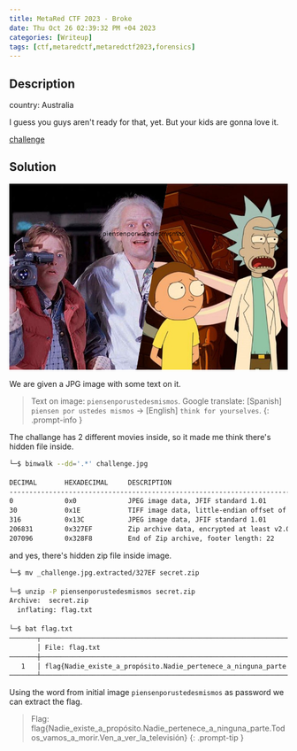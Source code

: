 ```yaml
---
title: MetaRed CTF 2023 - Broke
date: Thu Oct 26 02:39:32 PM +04 2023
categories: [Writeup]
tags: [ctf,metaredctf,metaredctf2023,forensics]
---
```


## Description

country: Australia

I guess you guys aren't ready for that, yet. But your kids are gonna love it.

[challenge](https://ctf.cert.unlp.edu.ar/files/0d5c92874ab81d8e80e9c3bf352b3b69/challenge?token=eyJ1c2VyX2lkIjo3MDYsInRlYW1faWQiOjM3MywiZmlsZV9pZCI6MjYyfQ.ZTpCMQ.ooTyFt7PxnMtWKn89Lfr4hEXRnA "challenge")

## Solution

![broke-1](/assets/images/metared/2023/broke-1.jpg)

We are given a JPG image with some text on it. 

> Text on image: `piensenporustedesmismos`. Google translate: [Spanish] `piensen por ustedes mismos` -> [English] `think for yourselves`.
{: .prompt-info }

The challange has 2 different movies inside, so it made me think there's hidden file inside.

```bash
└─$ binwalk --dd='.*' challenge.jpg 

DECIMAL       HEXADECIMAL     DESCRIPTION
--------------------------------------------------------------------------------
0             0x0             JPEG image data, JFIF standard 1.01
30            0x1E            TIFF image data, little-endian offset of first image directory: 8
316           0x13C           JPEG image data, JFIF standard 1.01
206831        0x327EF         Zip archive data, encrypted at least v2.0 to extract, compressed size: 105, uncompressed size: 109, name: flag.txt
207096        0x328F8         End of Zip archive, footer length: 22
```

and yes, there's hidden zip file inside image.

```bash
└─$ mv _challenge.jpg.extracted/327EF secret.zip
                                                                       
└─$ unzip -P piensenporustedesmismos secret.zip 
Archive:  secret.zip
  inflating: flag.txt              

└─$ bat flag.txt 
───────┬──────────────────────────────────────────────────────────────────────────────────────────────────────────────
       │ File: flag.txt
───────┼──────────────────────────────────────────────────────────────────────────────────────────────────────────────
   1   │ flag{Nadie_existe_a_propósito.Nadie_pertenece_a_ninguna_parte.Todos_vamos_a_morir.Ven_a_ver_la_televisión}
───────┴──────────────────────────────────────────────────────────────────────────────────────────────────────────────
```

Using the word from initial image `piensenporustedesmismos` as password we can extract the flag.

> Flag: flag{Nadie_existe_a_propósito.Nadie_pertenece_a_ninguna_parte.Todos_vamos_a_morir.Ven_a_ver_la_televisión}
{: .prompt-tip }
